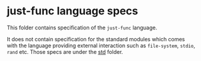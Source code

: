 # just-func language specs

This folder contains specification of the `just-func` language.

It does not contain specification for the standard modules which comes with the language providing external interaction such as `file-system`, `stdio`, `rand` etc.
Those specs are under the [std](../std/README.md) folder.
